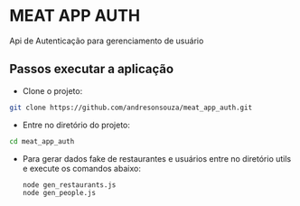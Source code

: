 # MEAT APP AUTH

Api de Autenticação para gerenciamento de usuário

## Passos executar a aplicação

* Clone o projeto:

```bash
git clone https://github.com/andresonsouza/meat_app_auth.git
```

* Entre no diretório do projeto:

```bash
cd meat_app_auth
```

* Para gerar dados fake de restaurantes e usuários entre no diretório utils e execute os comandos abaixo:

  ```
  node gen_restaurants.js
  node gen_people.js
  ```

  ```

  ```
